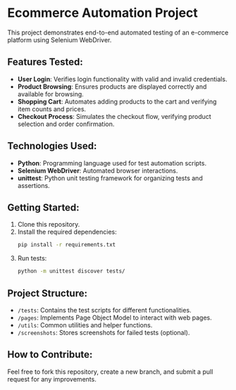 # Ecommerce Automation Project

This project demonstrates end-to-end automated testing of an e-commerce platform using Selenium WebDriver.

## Features Tested:
- **User Login**: Verifies login functionality with valid and invalid credentials.
- **Product Browsing**: Ensures products are displayed correctly and available for browsing.
- **Shopping Cart**: Automates adding products to the cart and verifying item counts and prices.
- **Checkout Process**: Simulates the checkout flow, verifying product selection and order confirmation.

## Technologies Used:
- **Python**: Programming language used for test automation scripts.
- **Selenium WebDriver**: Automated browser interactions.
- **unittest**: Python unit testing framework for organizing tests and assertions.

## Getting Started:
1. Clone this repository.
2. Install the required dependencies:
    ```bash
    pip install -r requirements.txt
    ```
3. Run tests:
    ```bash
    python -m unittest discover tests/
    ```

## Project Structure:
- `/tests`: Contains the test scripts for different functionalities.
- `/pages`: Implements Page Object Model to interact with web pages.
- `/utils`: Common utilities and helper functions.
- `/screenshots`: Stores screenshots for failed tests (optional).

## How to Contribute:
Feel free to fork this repository, create a new branch, and submit a pull request for any improvements.
